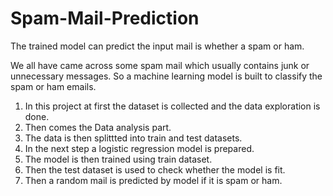 # Spam-Mail-Prediction
The trained model can predict the input mail is whether a spam or ham.

We all have came across some spam mail which usually contains junk or unnecessary messages.
So a machine learning model is built to classify the spam or ham emails.

1) In this project at first the dataset is collected and the data exploration is done.
2) Then comes the Data analysis part.
3) The data is then splittted into train and test datasets.
4) In the next step a logistic regression model is prepared.
5) The model is then trained using train dataset.
6) Then the test dataset is used to check whether the model is fit.
7) Then a random mail is predicted by model if it is spam or ham.

